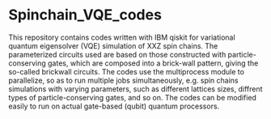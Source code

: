 # Spinchain_VQE_codes

This repository contains codes written with IBM qiskit for variational quantum eigensolver (VQE) simulation of XXZ spin chains. The parameterized circuits used are based on those constructed with particle-conserving gates, which are composed into a brick-wall pattern, giving the so-called brickwall circuits. The codes use the multiprocess module to parallelize, so as to run multiple jobs simultaneously, e.g. spin chains simulations with varying parameters, such as different lattices sizes, diffrent types of particle-conserving gates, and so on. The codes can be modified easily to run on actual gate-based (qubit) quantum processors. 
